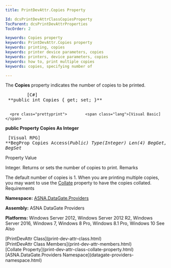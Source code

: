 ```yaml
---
title: PrintDevAttr.Copies Property

Id: dcsPrintDevAttrClassCopiesProperty
TocParent: dcsPrintDevAttrProperties
TocOrder: 2

keywords: Copies property
keywords: PrintDevAttr.Copies property
keywords: printing, copies
keywords: printer device parameters, copies
keywords: printers, device parameters, copies
keywords: how to, print multiple copies
keywords: copies, specifying number of

---
```


The **Copies** property indicates the number of copies to be printed.
<pre class="prettyprint">        <span class="lang">[C#]</span>
 **public int Copies { get; set; }** 
      </pre>
      <pre class="prettyprint">        <span class="lang">[Visual Basic] </span>
 **public Property Copies As Integer** 
      </pre>
      <pre class="prettyprint">        <span class="lang">[Visual RPG]</span>
 **BegProp Copies Access(*Public) Type(*Integer) Len(4)
   BegGet,   BegSet** 
      </pre>

Property Value

Integer. Returns or sets the number of copies to print. 
Remarks

The default number of copies is 1. When you are printing multiple copies, you may want to use the [Collate](print-dev-attr-class-collate-property.html) property to have the copies collated.
Requirements

**Namespace:** [ ASNA.DataGate.Providers](datagate-providers-namespace.html) 

**Assembly:** ASNA DataGate Providers

**Platforms:** Windows Server 2012, Windows Server 2012 R2, Windows Server 2016, Windows 7, Windows 8 Pro, Windows 8.1 Pro, Windows 10
See Also

<dl />
      [PrintDevAttr Class](print-dev-attr-class.html)
      <br />
      [PrintDevAttr Class Members](print-dev-attr-members.html)
      <br />
      [Collate Property](print-dev-attr-class-collate-property.html)
      <br />
      [ASNA.DataGate.Providers Namespace](datagate-providers-namespace.html)

